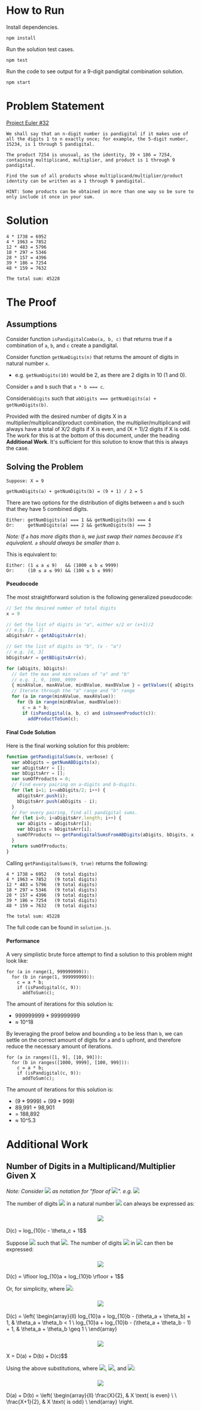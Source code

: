 # How to Run

Install dependencies.

`npm install`

Run the solution test cases.

`npm test`

Run the code to see output for a 9-digit pandigital combination solution.

`npm start`

# Problem Statement

[Project Euler #32](https://projecteuler.net/problem=32)

```
We shall say that an n-digit number is pandigital if it makes use of all the digits 1 to n exactly once; for example, the 5-digit number, 15234, is 1 through 5 pandigital.

The product 7254 is unusual, as the identity, 39 × 186 = 7254, containing multiplicand, multiplier, and product is 1 through 9 pandigital.

Find the sum of all products whose multiplicand/multiplier/product identity can be written as a 1 through 9 pandigital.

HINT: Some products can be obtained in more than one way so be sure to only include it once in your sum.
```

# Solution

```
4 * 1738 = 6952
4 * 1963 = 7852
12 * 483 = 5796
18 * 297 = 5346
28 * 157 = 4396
39 * 186 = 7254
48 * 159 = 7632

The total sum: 45228
```

# The Proof

## Assumptions

Consider function `isPandigitalCombo(a, b, c)` that returns true if a combination of `a`, `b`, and `c` create a pandigital.

Consider function `getNumDigits(n)` that returns the amount of digits in natural number `x`. 

* e.g. `getNumDigits(10)` would be 2, as there are 2 digits in 10 (1 and 0).

Consider `a` and `b` such that `a * b === c`.

Consider`abDigits` such that `abDigits === getNumDigits(a) + getNumDigits(b)`.

Provided with the desired number of digits X in a multiplier/multiplicand/product combination, the multiplier/multiplicand will always have a total of X/2 digits if X is even, and (X + 1)/2 digits if X is odd. The work for this is at the bottom of this document, under the heading **Additional Work**. It's sufficient for this solution to know that this is always the case. 

## Solving the Problem

```
Suppose: X = 9

getNumDigits(a) + getNumDigits(b) = (9 + 1) / 2 = 5
```

There are two options for the distribution of digits between `a` and `b` such that they have 5 combined digits.

```
Either: getNumDigits(a) === 1 && getNumDigits(b) === 4
Or:     getNumDigits(a) === 2 && getNumDigits(b) === 3
```

*Note: If `a` has more digits than `b`, we just swap their names because it's equivalent. `a` should always be smaller than `b`.*

This is equivalent to:

```
Either: (1 ≤ a ≤ 9)   && (1000 ≤ b ≤ 9999)
Or:     (10 ≤ a ≤ 99) && (100 ≤ b ≤ 999)
```

#### Pseudocode

The most straightforward solution is the following generalized pseudocode:

```javascript
// Set the desired number of total digits
x = 9

// Get the list of digits in "a", either x/2 or (x+1)/2 
// e.g. [1, 2]
aDigitsArr = getADigitsArr(x);

// Get the list of digits in "b", (x - "a")
// e.g. [4, 3]
bDigitsArr = getBDigitsArr(x);

for (aDigits, bDigits):
  // Get the max and min values of "a" and "b"
  // e.g. 1, 9, 1000, 9999
  { minAValue, maxAValue, minBValue, maxBValue } = getValues({ aDigits, bDigits });
  // Iterate through the "a" range and "b" range
  for (a in range(minAValue, maxAValue)):
    for (b in range(minBValue, maxBValue)):
      c = a * b;
      if (isPandigital(a, b, c) and isUnseenProduct(c)):
        addProductToSum(c);
```

#### Final Code Solution

Here is the final working solution for this problem:

```javascript
function getPandigitalSums(x, verbose) {
  var abDigits = getNumABDigits(x);
  var aDigitsArr = [];
  var bDigitsArr = [];
  var sumOfProducts = 0;
  // Find every pairing on a-digits and b-digits.
  for (let i=1; i<=abDigits/2; i++) {
    aDigitsArr.push(i);
    bDigitsArr.push(abDigits - i);
  }
  // For every pairing, find all pandigital sums.
  for (let i=0; i<aDigitsArr.length; i++) {
    var aDigits = aDigitsArr[i];
    var bDigits = bDigitsArr[i];
    sumOfProducts += getPandigitalSumsFromABDigits(aDigits, bDigits, x, verbose);
  }
  return sumOfProducts;
}
```

Calling `getPandigitalSums(9, true)` returns the following:

```
4 * 1738 = 6952   (9 total digits)
4 * 1963 = 7852   (9 total digits)
12 * 483 = 5796   (9 total digits)
18 * 297 = 5346   (9 total digits)
28 * 157 = 4396   (9 total digits)
39 * 186 = 7254   (9 total digits)
48 * 159 = 7632   (9 total digits)

The total sum: 45228
```

The full code can be found in `solution.js`.

#### Performance

A very simplistic brute force attempt to find a solution to this problem might look like:

```
for (a in range(1, 999999999)):
  for (b in range(1, 999999999)):
    c = a * b;
    if (isPandigital(c, 9)): 
      addToSum(c);
```

The amount of iterations for this solution is:
* 999999999 * 999999999
* ≈ 10^18

By leveraging the proof below and bounding `a` to be less than `b`, we can settle on the correct amount of digits for `a` and `b` upfront, and therefore reduce the necessary amount of iterations.

```
for (a in ranges([1, 9], [10, 99])):
  for (b in ranges([1000, 9999], [100, 999])):
    c = a * b;
    if (isPandigital(c, 9)): 
      addToSum(c);
```

The amount of iterations for this solution is:
* (9 * 9999) + (99 * 999)
* 89,991 + 98,901
* = 188,892
* ≈ 10^5.3


# Additional Work

## Number of Digits in a Multiplicand/Multiplier Given X

*Note: Consider <img src="https://render.githubusercontent.com/render/math?math=\bbox[%230d1117]{\color{white}{%5Clfloor%20x%20%5Crfloor}}" /> as notation for "floor of <img src="https://render.githubusercontent.com/render/math?math=\bbox[%230d1117]{\color{white}{x}}" />". e.g. <img src="https://render.githubusercontent.com/render/math?math=\bbox[%230d1117]{\color{white}{%5Clfloor%204.83%20%5Crfloor%20%3D%204}}" />*

The number of digits <img src="https://render.githubusercontent.com/render/math?math=\bbox[%230d1117]{\color{white}{D}}" /> in a natural number <img src="https://render.githubusercontent.com/render/math?math=\bbox[%230d1117]{\color{white}{c}}" /> can always be expressed as: 

<h3 align="center"><img src="https://render.githubusercontent.com/render/math?math=\bbox[%230d1117]{\color{white}{D%28c%29%20%3D%20%5Clfloor%20log_%7B10%7Dc%20%5Crfloor%20%2B%201%24%24For%20simplicity%2C%20we%20can%20remove%20the%20%22floor%22%20by%20introducing%20a%20bounded%20variable%20%3Cimg%20src%3D%22https%3A%2F%2Frender.githubusercontent.com%2Frender%2Fmath%3Fmath%3D%5Cbbox%5B%25230d1117%5D%7B%5Ccolor%7Bwhite%7D%7B%255Ctheta_c%2520%255Cin%2520%255B0%252C1%2529%7D%7D%22%20%2F%3E%2C%20which%20represents%20the%20subtrahend%20required%20to%20%22floor%22%20the%20number%3AD%28c%29%20%3D%20log_%7B10%7Dc%20-%20%5Ctheta_c%20%2B%201%24%24}}" /></h3>



D(c) = log_{10}c - \theta_c + 1$$

Suppose <img src="https://render.githubusercontent.com/render/math?math=\bbox[%230d1117]{\color{white}{a%20%2a%20b%20%3D%20c}}" /> such that <img src="https://render.githubusercontent.com/render/math?math=\bbox[%230d1117]{\color{white}{a%20%5Cleq%20b}}" />. The number of digits <img src="https://render.githubusercontent.com/render/math?math=\bbox[%230d1117]{\color{white}{D}}" /> in <img src="https://render.githubusercontent.com/render/math?math=\bbox[%230d1117]{\color{white}{c}}" /> can then be expressed:

<h3 align="center"><img src="https://render.githubusercontent.com/render/math?math=\bbox[%230d1117]{\color{white}{D%28c%29%20%3D%20%5Clfloor%20log_%7B10%7Dab%20%5Crfloor%20%2B%201%24%24Which%20reduces%20to%3AD%28c%29%20%3D%20%5Clfloor%20log_%7B10%7Da%20%2B%20log_%7B10%7Db%20%5Crfloor%20%2B%201%24%24}}" /></h3>



D(c) = \lfloor log_{10}a + log_{10}b \rfloor + 1$$

Or, for simplicity, where <img src="https://render.githubusercontent.com/render/math?math=\bbox[%230d1117]{\color{white}{%5Ctheta_%7Bab%7D%20%5Cin%20%5B0%2C%201%29}}" />:

<h3 align="center"><img src="https://render.githubusercontent.com/render/math?math=\bbox[%230d1117]{\color{white}{D%28c%29%20%3D%20log_%7B10%7Da%20%2B%20log_%7B10%7Db%20-%20%5Ctheta_%7Bab%7D%20%2B%201%24%24%3Cimg%20src%3D%22https%3A%2F%2Frender.githubusercontent.com%2Frender%2Fmath%3Fmath%3D%5Cbbox%5B%25230d1117%5D%7B%5Ccolor%7Bwhite%7D%7B%255Ctheta_%257Bab%257D%7D%7D%22%20%2F%3E%20represents%20the%20subtrahend%20required%20to%20%22floor%22%20%3Cimg%20src%3D%22https%3A%2F%2Frender.githubusercontent.com%2Frender%2Fmath%3Fmath%3D%5Cbbox%5B%25230d1117%5D%7B%5Ccolor%7Bwhite%7D%7Blog_%257B10%257Da%2520%252B%2520log_%257B10%257Db%7D%7D%22%20%2F%3E.%20It%20will%20be%20equivalent%20to%20%3Cimg%20src%3D%22https%3A%2F%2Frender.githubusercontent.com%2Frender%2Fmath%3Fmath%3D%5Cbbox%5B%25230d1117%5D%7B%5Ccolor%7Bwhite%7D%7B%255Ctheta_a%2520%252B%2520%255Ctheta_b%7D%7D%22%20%2F%3E%20for%20all%20cases%20except%20when%20%3Cimg%20src%3D%22https%3A%2F%2Frender.githubusercontent.com%2Frender%2Fmath%3Fmath%3D%5Cbbox%5B%25230d1117%5D%7B%5Ccolor%7Bwhite%7D%7B%255Ctheta_a%2520%252B%2520%255Ctheta_b%2520%255Cgeq%25201%7D%7D%22%20%2F%3E%2C%20when%20the%20original%20%22floor%22%20would%20have%20removed%20the%201.%20%20D%28c%29%20%3D%20%20%5Cleft%5C%7B}}" /></h3>



 D(c) =  \left\{
\begin{array}{ll}
      log_{10}a + log_{10}b - (\theta_a + \theta_b) + 1, & \theta_a + \theta_b < 1 \\
      log_{10}a + log_{10}b - (\theta_a + \theta_b - 1) + 1, & \theta_a + \theta_b \geq 1 \\
\end{array}
<h3 align="center"><img src="https://render.githubusercontent.com/render/math?math=\bbox[%230d1117]{\color{white}{%5Cright.%20Suppose%20%3Cimg%20src%3D%22https%3A%2F%2Frender.githubusercontent.com%2Frender%2Fmath%3Fmath%3D%5Cbbox%5B%25230d1117%5D%7B%5Ccolor%7Bwhite%7D%7BX%7D%7D%22%20%2F%3E%2C%20which%20is%20the%20number%20of%20desired%20digits%20in%20%3Cimg%20src%3D%22https%3A%2F%2Frender.githubusercontent.com%2Frender%2Fmath%3Fmath%3D%5Cbbox%5B%25230d1117%5D%7B%5Ccolor%7Bwhite%7D%7Ba%7D%7D%22%20%2F%3E%2C%20%3Cimg%20src%3D%22https%3A%2F%2Frender.githubusercontent.com%2Frender%2Fmath%3Fmath%3D%5Cbbox%5B%25230d1117%5D%7B%5Ccolor%7Bwhite%7D%7Bb%7D%7D%22%20%2F%3E%2C%20and%20%3Cimg%20src%3D%22https%3A%2F%2Frender.githubusercontent.com%2Frender%2Fmath%3Fmath%3D%5Cbbox%5B%25230d1117%5D%7B%5Ccolor%7Bwhite%7D%7Bc%7D%7D%22%20%2F%3E%20combined.X%20%3D%20D%28a%29%20%2B%20D%28b%29%20%2B%20D%28c%29%24%24}}" /></h3>



X = D(a) + D(b) + D(c)$$

Using the above substitutions, where <img src="https://render.githubusercontent.com/render/math?math=\bbox[%230d1117]{\color{white}{%5Ctheta_a%20%5Cin%20%5B0%2C%201%29}}" />, <img src="https://render.githubusercontent.com/render/math?math=\bbox[%230d1117]{\color{white}{%5Ctheta_b%20%5Cin%20%5B0%2C%201%29}}" />, and  <img src="https://render.githubusercontent.com/render/math?math=\bbox[%230d1117]{\color{white}{%5Ctheta_%7Bab%7D%20%5Cin%20%5B0%2C%201%29}}" />:

<h3 align="center"><img src="https://render.githubusercontent.com/render/math?math=\bbox[%230d1117]{\color{white}{X%20%3D%20%28log_%7B10%7Da%20-%20%5Ctheta_a%20%2B%201%29%20%2B%20%28log_%7B10%7Db%20-%20%5Ctheta_b%20%2B%201%29%20%2B%20%28log_%7B10%7Da%20%2B%20log_%7B10%7Db%20-%20%5Ctheta_%7Bab%7D%20%2B%201%29%24%24Assuming%20%3Cimg%20src%3D%22https%3A%2F%2Frender.githubusercontent.com%2Frender%2Fmath%3Fmath%3D%5Cbbox%5B%25230d1117%5D%7B%5Ccolor%7Bwhite%7D%7B%255Ctheta_a%2520%252B%2520%255Ctheta_b%2520%253C%25201%7D%7D%22%20%2F%3E%2C%20this%20reduces%20to%3A%2a%20%3Cimg%20src%3D%22https%3A%2F%2Frender.githubusercontent.com%2Frender%2Fmath%3Fmath%3D%5Cbbox%5B%25230d1117%5D%7B%5Ccolor%7Bwhite%7D%7BX%2520%253D%2520%2528log_%257B10%257Da%2520-%2520%255Ctheta_a%2520%252B%25201%2529%2520%252B%2520%2528log_%257B10%257Db%2520-%2520%255Ctheta_b%2520%252B%25201%2529%2520%252B%2520%2528log_%257B10%257Da%2520%252B%2520log_%257B10%257Db%2520-%2520%255Ctheta_a%2520-%2520%255Ctheta_b%2520%252B%25201%2529%7D%7D%22%20%2F%3E%2a%20%3Cimg%20src%3D%22https%3A%2F%2Frender.githubusercontent.com%2Frender%2Fmath%3Fmath%3D%5Cbbox%5B%25230d1117%5D%7B%5Ccolor%7Bwhite%7D%7BX%2520%253D%25202log_%257B10%257Da%2520-%25202%255Ctheta_a%2520%252B%25202%2520%252B%25202log_%257B10%257Db%2520-%25202%255Ctheta_b%2520%252B%25201%7D%7D%22%20%2F%3E%2a%20%3Cimg%20src%3D%22https%3A%2F%2Frender.githubusercontent.com%2Frender%2Fmath%3Fmath%3D%5Cbbox%5B%25230d1117%5D%7B%5Ccolor%7Bwhite%7D%7BX%2520%252B%25201%2520%253D%25202log_%257B10%257Da%2520-%25202%255Ctheta_a%2520%252B%25202%2520%252B%25202log_%257B10%257Db%2520-%25202%255Ctheta_b%2520%252B%25202%7D%7D%22%20%2F%3E%2a%20%3Cimg%20src%3D%22https%3A%2F%2Frender.githubusercontent.com%2Frender%2Fmath%3Fmath%3D%5Cbbox%5B%25230d1117%5D%7B%5Ccolor%7Bwhite%7D%7BX%2520%252B%25201%2520%253D%25202%2528log_%257B10%257Da%2520-%2520%255Ctheta_a%2520%252B%25201%2529%2520%252B%25202%2528log_%257B10%257Db%2520-%2520%255Ctheta_b%2520%252B%25201%2529%7D%7D%22%20%2F%3E%2a%20%3Cimg%20src%3D%22https%3A%2F%2Frender.githubusercontent.com%2Frender%2Fmath%3Fmath%3D%5Cbbox%5B%25230d1117%5D%7B%5Ccolor%7Bwhite%7D%7B%255Cfrac%257BX%2520%252B%25201%257D%257B2%257D%2520%253D%2520%2528log_%257B10%257Da%2520-%2520%255Ctheta_a%2520%252B%25201%2529%2520%252B%2520%2528log_%257B10%257Db%2520-%2520%255Ctheta_b%2520%252B%25201%2529%7D%7D%22%20%2F%3E%2a%20%3Cimg%20src%3D%22https%3A%2F%2Frender.githubusercontent.com%2Frender%2Fmath%3Fmath%3D%5Cbbox%5B%25230d1117%5D%7B%5Ccolor%7Bwhite%7D%7B%255Cfrac%257BX%2520%252B%25201%257D%257B2%257D%2520%253D%2520D%2528a%2529%2520%252B%2520D%2528b%2529%7D%7D%22%20%2F%3EAssuming%20%3Cimg%20src%3D%22https%3A%2F%2Frender.githubusercontent.com%2Frender%2Fmath%3Fmath%3D%5Cbbox%5B%25230d1117%5D%7B%5Ccolor%7Bwhite%7D%7B%255Ctheta_a%2520%252B%2520%255Ctheta_b%2520%255Cgeq%25201%7D%7D%22%20%2F%3E%2C%20this%20reduces%20to%3A%2a%20%3Cimg%20src%3D%22https%3A%2F%2Frender.githubusercontent.com%2Frender%2Fmath%3Fmath%3D%5Cbbox%5B%25230d1117%5D%7B%5Ccolor%7Bwhite%7D%7BX%2520%253D%2520%2528log_%257B10%257Da%2520-%2520%255Ctheta_a%2520%252B%25201%2529%2520%252B%2520%2528log_%257B10%257Db%2520-%2520%255Ctheta_b%2520%252B%25201%2529%2520%252B%2520%2528log_%257B10%257Da%2520%252B%2520log_%257B10%257Db%2520-%2520%255Ctheta_a%2520-%2520%255Ctheta_b%2520%252B%25202%2529%7D%7D%22%20%2F%3E%2a%20%3Cimg%20src%3D%22https%3A%2F%2Frender.githubusercontent.com%2Frender%2Fmath%3Fmath%3D%5Cbbox%5B%25230d1117%5D%7B%5Ccolor%7Bwhite%7D%7BX%2520%253D%25202log_%257B10%257Da%2520-%25202%255Ctheta_a%2520%252B%25202%2520%252B%25202log_%257B10%257Db%2520-%25202%255Ctheta_b%2520%252B%25202%7D%7D%22%20%2F%3E%2a%20%3Cimg%20src%3D%22https%3A%2F%2Frender.githubusercontent.com%2Frender%2Fmath%3Fmath%3D%5Cbbox%5B%25230d1117%5D%7B%5Ccolor%7Bwhite%7D%7BX%2520%253D%25202%2528log_%257B10%257Da%2520-%2520%255Ctheta_a%2520%252B%25201%2529%2520%252B%25202%2528log_%257B10%257Db%2520-%2520%255Ctheta_b%2520%252B%25201%2529%7D%7D%22%20%2F%3E%2a%20%3Cimg%20src%3D%22https%3A%2F%2Frender.githubusercontent.com%2Frender%2Fmath%3Fmath%3D%5Cbbox%5B%25230d1117%5D%7B%5Ccolor%7Bwhite%7D%7B%255Cfrac%257BX%257D%257B2%257D%2520%253D%2520%2528log_%257B10%257Da%2520-%2520%255Ctheta_a%2520%252B%25201%2529%2520%252B%2520%2528log_%257B10%257Db%2520-%2520%255Ctheta_b%2520%252B%25201%2529%7D%7D%22%20%2F%3E%2a%20%3Cimg%20src%3D%22https%3A%2F%2Frender.githubusercontent.com%2Frender%2Fmath%3Fmath%3D%5Cbbox%5B%25230d1117%5D%7B%5Ccolor%7Bwhite%7D%7B%255Cfrac%257BX%257D%257B2%257D%2520%253D%2520D%2528a%2529%2520%252B%2520D%2528b%2529%7D%7D%22%20%2F%3EBecause%20a%20number%20of%20digits%20must%20be%20a%20whole%20number%2C%20and%20because%20%3Cimg%20src%3D%22https%3A%2F%2Frender.githubusercontent.com%2Frender%2Fmath%3Fmath%3D%5Cbbox%5B%25230d1117%5D%7B%5Ccolor%7Bwhite%7D%7B%255Cfrac%257BX%257D%257B2%257D%7D%7D%22%20%2F%3E%20is%20only%20a%20whole%20number%20when%20%3Cimg%20src%3D%22https%3A%2F%2Frender.githubusercontent.com%2Frender%2Fmath%3Fmath%3D%5Cbbox%5B%25230d1117%5D%7B%5Ccolor%7Bwhite%7D%7BX%7D%7D%22%20%2F%3E%20is%20even%2C%20and%20%3Cimg%20src%3D%22https%3A%2F%2Frender.githubusercontent.com%2Frender%2Fmath%3Fmath%3D%5Cbbox%5B%25230d1117%5D%7B%5Ccolor%7Bwhite%7D%7B%255Cfrac%257BX%252B1%257D%257B2%257D%7D%7D%22%20%2F%3E%20is%20only%20a%20whole%20number%20when%20%3Cimg%20src%3D%22https%3A%2F%2Frender.githubusercontent.com%2Frender%2Fmath%3Fmath%3D%5Cbbox%5B%25230d1117%5D%7B%5Ccolor%7Bwhite%7D%7BX%7D%7D%22%20%2F%3E%20is%20odd%2C%20we%20can%20conclude%20that%3A%20D%28a%29%20%2B%20D%28b%29%20%3D%20%20%5Cleft%5C%7B}}" /></h3>



















 D(a) + D(b) =  \left\{
\begin{array}{ll}
      \frac{X}{2}, & X \text{ is even} \\ \\
      \frac{X+1}{2}, & X \text{ is odd} \\
\end{array}
\right. 

